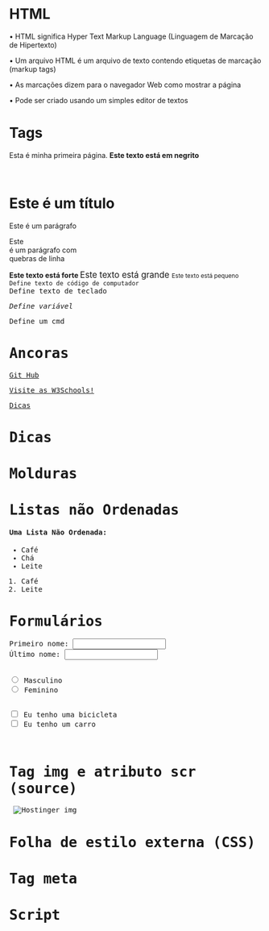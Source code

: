 # HTML

• HTML significa Hyper Text Markup Language (Linguagem de Marcação de Hipertexto)

• Um arquivo HTML é um arquivo de texto contendo etiquetas de marcação (markup tags)

• As marcações dizem para o navegador Web como mostrar a página

• Pode ser criado usando um simples editor de textos

# Tags

<html>
<head>
<title>Título da página</title>
</head>
<body>
Esta é minha primeira página. <b>Este texto está em negrito</b>
</body>
</html>

<!-- Para o <body> -->
<br> <h1>Este é um título</h1>

<p>Este é um parágrafo</p>

<p>
Este <br> é um parágrafo com<br> quebras de linha
</p>

<strong>
Este texto está forte
</strong>

<big>
Este texto está grande
</big>

<small>
Este texto está pequeno
</small>

<code>
Define texto de código de computador
</code>

<kbd>
Define texto de teclado
<kbd>

<var> Define variável <var>

<pre>
Define um cmd
</pre>

# Ancoras

<!-- A HTML usa a tag <a> (âncora) para criar um vínculo (link) -->

<!-- Link com um site -->
<a href="https://github.com/pedroliveirahm">Git Hub
</a>

<!-- target="_blank" abre em outra página web -->
<a href="http://www.w3schools.com/"
target="_blank">Visite as W3Schools!</a>

<!-- Link com um especificação da aba -->
<a href="#dicas">Dicas</a>


# Dicas

# Molduras
<!--  tag <frameset> define como dividir a janela em molduras -->
<!--  tag <frame> define qual documento HTML colocar em cada moldura -->
<frameset cols="25%,75%">
   <frame src="frame_a.htm">
   <frame src="frame_b.htm">
</frameset>

# Listas não Ordenadas
<!-- Unorded List <ul> -->
<html>
<body>

<h4>Uma Lista Não Ordenada:</h4>
<ul>
  <li>Café</li>
  <li>Chá</li>
  <li>Leite</li>
</ul>

</body>
</html>

<!-- Orded List <ol> -->
<ol>
<li>Café</li>
<li>Leite</li>
</ol>

# Formulários
<!--  Campo de texto type="text" -->

<form>
Primeiro nome: 
<input type="text" name="firstname">
<br>
Último nome: 
<input type="text" name="lastname">
</form>

<br> 

<!-- Botões Radiais type="radio" -->

<form>
<input type="radio" name="sex" value="male"> Masculino
<br>
<input type="radio" name="sex" value="female"> Feminino
</form>

<br>

<!--  Caixa de seleção  type="checkbox"-->

<form>
<input type="checkbox" name="bike">
Eu tenho uma bicicleta
<br>
<input type="checkbox" name="car">
Eu tenho um carro
</form>

<br>

# Tag img e  atributo scr (source)

<img src="">

<!-- O valor do atributo alt é um texto definido pelo autor  -->
<!-- O atributo "alt" diz ao leitor o que ele ou ela está perdendo numa página se o navegador não pode carregar imagens. O navagador irá então exibir o texto alternativo em vez da imagem. -->

<img src="https://www.hostinger.com.br/tutoriais/wp-content/uploads/sites/12/2019/08/O-que-e-url.png" alt="Hostinger img">

<br>

# Folha de estilo externa (CSS)

<head>
<link rel="stylesheet" type="text/css"
href="meuestilo.css">
</head>

# Tag meta

<!-- Este elemento meta define palavras-chave para a sua página -->

<meta name="keywords" content="HTML, DHTML, CSS, XML, XHTML, JavaScript, VBScript">

# Script

<html>
<head>
</head>

<body>
<script type="text/javascript">
document.write("Oi Mundo!")
</script>
</body>

</html>